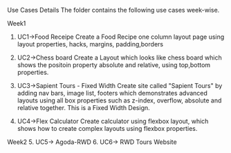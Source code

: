 Use Cases Details
The folder contains the following use cases week-wise.

Week1
1. UC1->Food Receipe
Create a Food Recipe one column layout page using layout properties, hacks, margins, padding,borders

2. UC2->Chess board
Create a Layout which looks like chess board which shows the positoin property absolute and relative, using top,bottom properties.

3. UC3->Sapient Tours - Fixed Width
Create site called "Sapient Tours" by adding nav bars, image list, footers which demonstrates advanced layouts using all box properties such as z-index, overflow, absolute and relative together. This is a Fixed Width Design.

4. UC4->Flex Calculator
Create calculator using flexbox layout, which shows how to create complex layouts using flexbox properties.

Week2
5. UC5-> Agoda-RWD
6. UC6-> RWD Tours Website